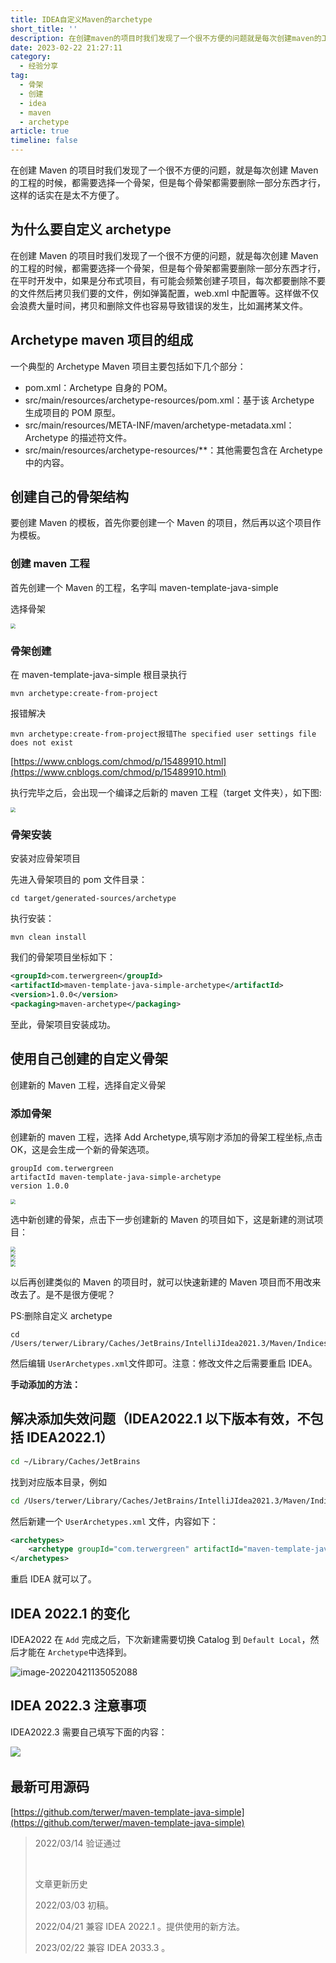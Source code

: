 ```yaml
---
title: IDEA自定义Maven的archetype
short_title: ''
description: 在创建maven的项目时我们发现了一个很不方便的问题就是每次创建maven的工程的时候都需要选择一个骨架但是每个骨架都需要删除一部分东西才行这样的话实在是太不方便了。为什么要自定义archetype在创建maven的项目时我们发现了一个很不方便的问题就是每次创建maven的工程的时候都需要选择一个骨架但是每个骨架都需要删除一部分东西才行在平时开发中如果是分布式项目有可能会频繁创建子项目每次都要删除不要的文件然后拷贝我们要的文件例如弹簧配置webxml中配置等。这样做不仅会浪费大量时间拷贝和删除文件也容易导
date: 2023-02-22 21:27:11
category:
  - 经验分享
tag:
  - 骨架
  - 创建
  - idea
  - maven
  - archetype
article: true
timeline: false
---
```

在创建 Maven 的项目时我们发现了一个很不方便的问题，就是每次创建 Maven 的工程的时候，都需要选择一个骨架，但是每个骨架都需要删除一部分东西才行，这样的话实在是太不方便了。

## 为什么要自定义 archetype

在创建 Maven 的项目时我们发现了一个很不方便的问题，就是每次创建 Maven 的工程的时候，都需要选择一个骨架，但是每个骨架都需要删除一部分东西才行，在平时开发中，如果是分布式项目，有可能会频繁创建子项目，每次都要删除不要的文件然后拷贝我们要的文件，例如弹簧配置，web.xml 中配置等。这样做不仅会浪费大量时间，拷贝和删除文件也容易导致错误的发生，比如漏拷某文件。

## Archetype maven 项目的组成

一个典型的 Archetype Maven 项目主要包括如下几个部分：

* pom.xml：Archetype 自身的 POM。
* src/main/resources/archetype-resources/pom.xml：基于该 Archetype 生成项目的 POM 原型。
* src/main/resources/META-INF/maven/archetype-metadata.xml：Archetype 的描述符文件。
* src/main/resources/archetype-resources/**：其他需要包含在 Archetype 中的内容。

## 创建自己的骨架结构

要创建 Maven 的模板，首先你要创建一个 Maven 的项目，然后再以这个项目作为模板。

### 创建 maven 工程

首先创建一个 Maven 的工程，名字叫 maven-template-java-simple

选择骨架

<div>
<img src="https://img1.terwer.space/20220314105651.jpeg" style="zoom:50%;" />
</div>

### 骨架创建

在 maven-template-java-simple 根目录执行

```
mvn archetype:create-from-project
```

报错解决

```
mvn archetype:create-from-project报错The specified user settings file does not exist
```

[https://www.cnblogs.com/chmod/p/15489910.html](https://www.cnblogs.com/chmod/p/15489910.html)

执行完毕之后，会出现一个编译之后新的 maven 工程（target 文件夹），如下图:

<div>
<img src="https://img1.terwer.space/20220314105712.jpeg" style="zoom:50%;" />
</div>

### 骨架安装

安装对应骨架项目

先进入骨架项目的 pom 文件目录：

```
cd target/generated-sources/archetype
```

执行安装：

```
mvn clean install
```

我们的骨架项目坐标如下：

```xml
<groupId>com.terwergreen</groupId>
<artifactId>maven-template-java-simple-archetype</artifactId>
<version>1.0.0</version>
<packaging>maven-archetype</packaging>
```

至此，骨架项目安装成功。

## 使用自己创建的自定义骨架

创建新的 Maven 工程，选择自定义骨架

### 添加骨架

创建新的 maven 工程，选择 Add Archetype,填写刚才添加的骨架工程坐标,点击 OK，这是会生成一个新的骨架选项。

```
groupId com.terwergreen
artifactId maven-template-java-simple-archetype
version 1.0.0
```

<div>
<img src="https://img1.terwer.space/20220314105749.jpeg" style="zoom:50%;" />
</div>

选中新创建的骨架，点击下一步创建新的 Maven 的项目如下，这是新建的测试项目：

<div>
<img src="https://img1.terwer.space/20220314105803.jpeg" style="zoom:50%;" />
</div>

<div>
<img src="https://img1.terwer.space/20220314105811.jpeg" style="zoom:50%;" />
</div>

<div>
<img src="https://img1.terwer.space/20220314105835.jpeg" style="zoom:50%;" />
</div>

<div>
<img src="https://img1.terwer.space/20220314105849.jpeg" style="zoom:50%;" />
</div>

以后再创建类似的 Maven 的项目时，就可以快速新建的 Maven 项目而不用改来改去了。是不是很方便呢？

PS:删除自定义 archetype

```
cd /Users/terwer/Library/Caches/JetBrains/IntelliJIdea2021.3/Maven/Indices
```

然后编辑 `UserArchetypes.xml`​ 文件即可。注意：修改文件之后需要重启 IDEA。

**手动添加的方法：**

## 解决添加失效问题（IDEA2022.1 以下版本有效，不包括 IDEA2022.1）

```bash
cd ~/Library/Caches/JetBrains
```

找到对应版本目录，例如

```bash
cd /Users/terwer/Library/Caches/JetBrains/IntelliJIdea2021.3/Maven/Indices
```

然后新建一个 `UserArchetypes.xml`​ 文件，内容如下：

```xml
<archetypes>
    <archetype groupId="com.terwergreen" artifactId="maven-template-java-simple-archetype" version="1.0.3" />
</archetypes>
```

重启 IDEA 就可以了。

## IDEA 2022.1 的变化

IDEA2022 在 `Add`​ 完成之后，下次新建需要切换 Catalog 到 `Default Local`​，然后才能在 `Archetype`​ 中选择到。

​![image-20220421135052088](https://img1.terwer.space/image-20220421135052088.png)​

## IDEA 2022.3 注意事项

IDEA2022.3 需要自己填写下面的内容：

​![](https://static.terwergreen.com/test/202302222136384.png)​

## 最新可用源码

[https://github.com/terwer/maven-template-java-simple](https://github.com/terwer/maven-template-java-simple)

> 2022/03/14 验证通过
>
> ‍
>
> 文章更新历史
>
> 2022/03/03 初稿。
>
> 2022/04/21 兼容 IDEA 2022.1 。提供使用的新方法。
>
> 2023/02/22 兼容 IDEA 2033.3 。
